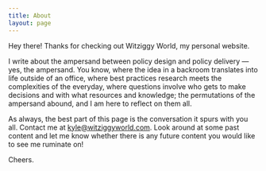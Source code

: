 ```yaml
---
title: About
layout: page
---
```

Hey there! Thanks for checking out Witziggy World, my personal website.

I write about the ampersand between policy design and policy delivery — yes, the ampersand. You know, where the idea in a backroom translates into life outside of an office, where best practices research meets the complexities of the everyday, where questions involve who gets to make decisions and with what resources and knowledge; the permutations of the ampersand abound, and I am here to reflect on them all.

As always, the best part of this page is the conversation it spurs with you all. Contact me at [kyle@witziggyworld.com](mailto:kyle@witziggyworld.com). Look around at some past content and let me know whether there is any future content you would like to see me ruminate on!

Cheers.